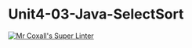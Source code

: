 # Unit4-03-Java-SelectSort

[![Mr Coxall's Super Linter](https://github.com/ICS4U-Programming-TitwechW/Unit4-03-Java-SelectSort/workflows/Mr%20Coxall's%20Super%20Linter/badge.svg)](https://github.com/ICS4U-Programming-TitwechW/Unit4-03-Java-SelectSort/actions/)
